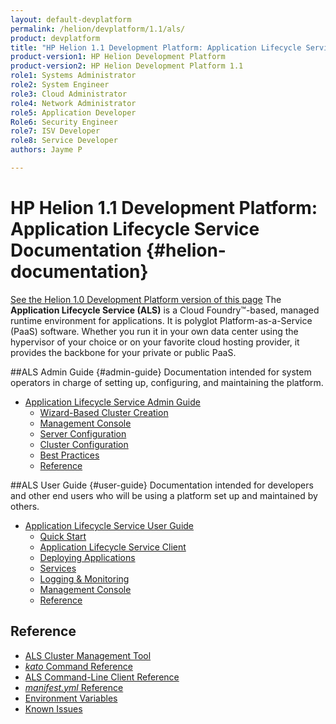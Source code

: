 ```yaml
---
layout: default-devplatform
permalink: /helion/devplatform/1.1/als/
product: devplatform
title: "HP Helion 1.1 Development Platform: Application Lifecycle Service Documentation"
product-version1: HP Helion Development Platform
product-version2: HP Helion Development Platform 1.1
role1: Systems Administrator 
role2: System Engineer
role3: Cloud Administrator
role4: Network Administrator
role5: Application Developer
Role6: Security Engineer
role7: ISV Developer
role8: Service Developer
authors: Jayme P

---
```

<!--PUBLISHED-->

# HP Helion 1.1 Development Platform: Application Lifecycle Service Documentation {#helion-documentation}
[See the Helion 1.0 Development Platform version of this page](/als/v1/)
 The **Application Lifecycle Service (ALS)** is a Cloud Foundry&#8482;-based, managed runtime environment for applications. It is polyglot
Platform-as-a-Service (PaaS) software. Whether you run it in your own data
center using the hypervisor of your choice or on your favorite cloud
hosting provider, it provides the backbone for your private or public PaaS.

##ALS Admin Guide {#admin-guide}
Documentation intended for system operators in charge of setting up, configuring, and maintaining the platform.

-   [Application Lifecycle Service Admin Guide](/helion/devplatform/1.1/als/admin/)
    -   [Wizard-Based Cluster Creation](/helion/devplatform/1.1/als/admin/#wizard-based-cluster-creation)
    -   [Management Console](/helion/devplatform/1.1/als/admin/#management-console)
    -   [Server Configuration](/helion/devplatform/1.1/als/admin/#server-configuration)
    -   [Cluster Configuration](/helion/devplatform/1.1/als/admin/#cluster-configuration)
    -   [Best Practices](/helion/devplatform/1.1/als/admin/#best-practices)
    -   [Reference](/helion/devplatform/1.1/als/admin/#reference)

##ALS User Guide {#user-guide}
Documentation intended for developers and other end users who will be using a platform set up and maintained by others.

-   [Application Lifecycle Service User Guide](/helion/devplatform/1.1/als/user/)
    -   [Quick Start](/helion/devplatform/1.1/als/user/#quick-start)
    -   [Application Lifecycle Service Client](/helion/devplatform/1.1/als/user/#helion-client)
    -   [Deploying Applications](/helion/devplatform/1.1/als/user/#deploying-applications)
    -   [Services](/helion/devplatform/1.1/als/user/#services)
    -   [Logging & Monitoring](/helion/devplatform/1.1/als/user/#logging-monitoring)
    -   [Management Console](/helion/devplatform/1.1/als/user/#management-console)
    -   [Reference](/helion/devplatform/1.1/als/user/#reference)

## Reference

- [ALS Cluster Management Tool](/helion/devplatform/1.1/als/client/reference)
- [*kato* Command Reference](/helion/devplatform/1.1/als/admin/reference/kato-ref)
- [ALS Command-Line Client Reference](/helion/devplatform/1.1/als/user/reference/client-ref)
- [*manifest.yml* Reference](/helion/devplatform/1.1/als/user/deploy/manifestyml)
- [Environment Variables](/helion/devplatform/1.1/als/user/reference/environment)
- [Known Issues](/helion/devplatform/1.1/als/admin/reference/known-issues)
